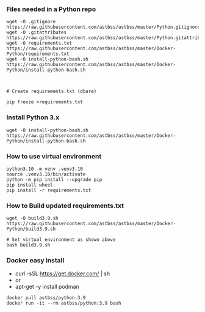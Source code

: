 ### Files needed in a Python repo
```
wget -O .gitignore https://raw.githubusercontent.com/astbss/astbss/master/Python.gitignore
wget -O .gitattributes https://raw.githubusercontent.com/astbss/astbss/master/Python.gitattributes
wget -O requirements.txt https://raw.githubusercontent.com/astbss/astbss/master/Docker-Python/requirements.txt
wget -O install-python-bash.sh https://raw.githubusercontent.com/astbss/astbss/master/Docker-Python/install-python-bash.sh



# Create requirements.txt (dbare)

pip freeze >requirements.txt
```

### Install Python 3.x
```
wget -O install-python-bash.sh https://raw.githubusercontent.com/astbss/astbss/master/Docker-Python/install-python-bash.sh
```

### How to use virtual environment 
```
python3.10 -m venv .venv3.10
source .venv3.10/bin/activate
python -m pip install --upgrade pip
pip install wheel
pip install -r requirements.txt
```

### How to Build updated requirements.txt
```
wget -O build3.9.sh https://raw.githubusercontent.com/astbss/astbss/master/Docker-Python/build3.9.sh

# Set virtual environment as shown above
bash build3.9.sh
```

### Docker easy install
- curl -sSL https://get.docker.com/ | sh
- or
- apt-get -y install podman

```
docker pull astbss/python:3.9
docker run -it --rm astbss/python:3.9 bash
```


